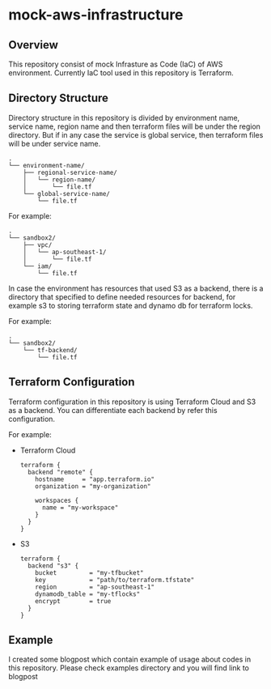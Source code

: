 # mock-aws-infrastructure

## Overview

This repository consist of mock Infrasture as Code (IaC) of AWS environment. Currently IaC tool used in this repository is Terraform.

## Directory Structure

Directory structure in this repository is divided by environment name, service name, region name and then terraform files will be under the region directory. But if in any case the service is global service, then terraform files will be under service name.

```
.
└── environment-name/
    ├── regional-service-name/
    │   └── region-name/
    │       └── file.tf
    └── global-service-name/
        └── file.tf
```

For example:

```
.
└── sandbox2/
    ├── vpc/
    │   └── ap-southeast-1/
    │       └── file.tf
    └── iam/
        └── file.tf
```

In case the environment has resources that used S3 as a backend, there is a directory that specified to define needed resources for backend, for example s3 to storing terraform state and dynamo db for terraform locks.

For example:

```
.
└── sandbox2/
    └── tf-backend/
        └── file.tf
```

## Terraform Configuration

Terraform configuration in this repository is using Terraform Cloud and S3 as a backend. You can differentiate each backend by refer this configuration.

For example:

- Terraform Cloud
    ```
    terraform {
      backend "remote" {
        hostname     = "app.terraform.io"
        organization = "my-organization"

        workspaces {
          name = "my-workspace"
        }
      }
    }
    ```

- S3
    ```
    terraform {
      backend "s3" {
        bucket         = "my-tfbucket"
        key            = "path/to/terraform.tfstate"
        region         = "ap-southeast-1"
        dynamodb_table = "my-tflocks"
        encrypt        = true
      }
    }
    ```


## Example

I created some blogpost which contain example of usage about codes in this repository. Please check examples directory and you will find link to blogpost
